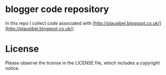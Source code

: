 
# blogger code repository

In this repo I collect code associated with [http://plausibel.blogspot.co.uk/](http://plausibel.blogspot.co.uk/)

# License

Please observe the license in the LICENSE file, which includes a *copyright* notice.

